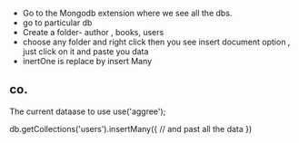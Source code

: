 - Go to the Mongodb extension where we see all the dbs.
- go to particular db
- Create a folder- author , books, users
- choose any folder and right click then you see insert document option , just click on it and paste you data
- inertOne is replace by insert Many 
## co.
The current dataase to use
use('aggree');

db.getCollections('users').insertMany({
    // and past all the data
})
